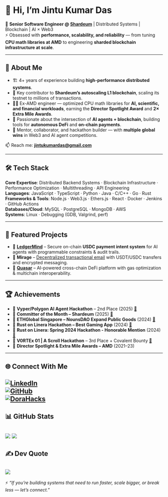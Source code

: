# 👋 Hi, I’m Jintu Kumar Das  

🚀 **Senior Software Engineer @ [Shardeum](https://shardeum.org)** | Distributed Systems | Blockchain | AI × Web3  
⚡ Obsessed with **performance, scalability, and reliability** — from tuning **CPU math libraries at AMD** to engineering **sharded blockchain infrastructure at scale**.  

---

## 💫 About Me  
- 🏗 4+ years of experience building **high-performance distributed systems**.  
- 🔗 Key contributor to **Shardeum’s autoscaling L1 blockchain**, scaling its testnet to millions of transactions.  
- 🧑‍💻 Ex-AMD engineer — optimized CPU math libraries for **AI, scientific, and financial workloads**, earning the **Director Spotlight Award** and **2× Extra Mile Awards**.  
- 🤖 Passionate about the intersection of **AI agents + blockchain**, building tools for **autonomous DeFi** and **on-chain payments**.  
- 👥 Mentor, collaborator, and hackathon builder — with **multiple global wins** in Web3 and AI agent competitions.  

📫 Reach me: **[jintukumardas@gmail.com](mailto:jintukumardas@gmail.com)**  

---

## 🛠 Tech Stack  
**Core Expertise**: Distributed Backend Systems · Blockchain Infrastructure · Performance Optimization · Multithreading · API Engineering  
**Languages**: JavaScript · TypeScript · Python · Java · C/C++ · Go · Rust  
**Frameworks & Tools**: Node.js · Web3.js · Ethers.js · React · Docker · Jenkins · GitHub Actions  
**Databases/Cloud**: MySQL · PostgreSQL · MongoDB · AWS  
**Systems**: Linux · Debugging (GDB, Valgrind, perf)  

---

## 🔭 Featured Projects  
- 🔹 **[LedgerMind](https://dorahacks.io/buidl/31227)** – Secure on-chain **USDC payment intent system** for AI agents with programmable constraints & audit trails. 
- 🔹 **Mirage** – [Decentralized transactional email](https://ethglobal.com/showcase/mirage-tz65j) with USDT/USDC transfers and encrypted messaging.   
- 🔹 **[Quasar](https://dorahacks.io/buidl/23920)** – AI-powered cross-chain DeFi platform with gas optimization & multichain interoperability.  
---

## 🏆 Achievements  
- 🥈 **Vyper/Polygon AI Agent Hackathon** – 2nd Place (2025) [🔗](https://dorahacks.io/buidl/23809/milestones)  
- 🌟 **Committer of the Month – Shardeum** (2025) [🔗](https://shardeum.org/blog/jintu-das-software-engineer/)  
- 🥈 **ETHGlobal Singapore – NounsDAO Expand Public Goods** (2024) [🔗](https://ethglobal.com/showcase/mirage-tz65j)  
- 🥈 **Rust on Linera Hackathon – Best Gaming App** (2024) [🔗](https://devpost.com/software/classic-tic-tac-toe)
- 🏅 **Rust on Linera: Spring 2024 Hackathon - Honorable Mention** (2024) [🔗](https://devpost.com/software/chainseats)
- 🏅 **V0RTEx 01 | A Scroll Hackathon** – 3rd Place + Covalent Bounty [🔗](https://dorahacks.io/buidl/11870)  
- 🏅 **Director Spotlight & Extra Mile Awards – AMD** (2021–23)  
---

## 🌐 Connect With Me  
[![LinkedIn](https://img.shields.io/badge/LinkedIn-%230077B5.svg?logo=linkedin&logoColor=white)](https://linkedin.com/in/jintukumardas)  
[![GitHub](https://img.shields.io/badge/GitHub-100000?logo=github&logoColor=white)](https://github.com/jintukumardas)  
[![DoraHacks](https://img.shields.io/badge/DoraHacks-FE5000?logo=hackaday&logoColor=white)](https://dorahacks.io/hacker/jintuisbusy)  
---

## 📊 GitHub Stats  
![](https://github-readme-stats.vercel.app/api?username=jintukumardas&theme=radical&hide_border=false&include_all_commits=true)
![](https://github-readme-streak-stats.herokuapp.com/?user=jintukumardas&theme=radical&hide_border=false)
---

## ✍️ Dev Quote  
![](https://quotes-github-readme.vercel.app/api?type=horizontal&theme=radical)  
---

⚡ _“If you’re building systems that need to run faster, scale bigger, or break less — let’s connect.”_  

